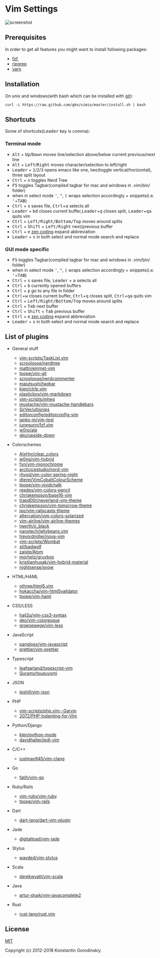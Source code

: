 # Vim Settings

![screenshot](https://raw.github.com/gko/vimio/master/screenshot.png)

## Prerequisites

In order to get all features you might want to install following packages:
 - [fzf](https://github.com/junegunn/fzf),
 - [ripgrep](https://github.com/BurntSushi/ripgrep)
 - [yarn](https://yarnpkg.com/en/)

## Installation

On unix and windows(with bash which can be installed with [git](http://msysgit.github.io/)):

    curl -L https://raw.github.com/gko/vimio/master/install.sh | bash

## Shortcuts

Some of shortcuts(<kbd>Leader</kbd> key is comma):

### Terminal mode

 * <kbd>Alt</kbd> + <kbd>Up</kbd>/<kbd>Down</kbd> moves line/selection above/below current previous/next line
 * <kbd>Alt</kbd> + <kbd>Left</kbd>/<kbd>Right</kbd> moves character/selection to left/right
 * <kbd>Leader</kbd> + <kbd>1</kbd>/<kbd>2</kbd>/<kbd>3</kbd> opens emacs like one, two(toggle vertical/horizontal), three split layout
 * <kbd>Ctrl</kbd> + <kbd>n</kbd> toggles Nerd Tree
 * <kbd>F5</kbd> toggles Tagbar(compiled tagbar for mac and windows in .vim/bin/ folder)
 * when in select mode <kbd>'</kbd>, <kbd>"</kbd>, <kbd>(</kbd> wraps selection accordingly + snippets(i.e. <kbd>'</kbd>+<kbd>TAB</kbd>)
 * <kbd>Ctrl</kbd> + <kbd>s</kbd> saves file, <kbd>Ctrl</kbd>+<kbd>a</kbd> selects all
 * <kbd>Leader</kbd> + <kbd>bd</kbd> closes current buffer,<kbd>Leader</kbd>+<kbd>q</kbd> closes split, <kbd>Leader</kbd>+<kbd>qa</kbd> quits vim
 * <kbd>Ctrl</kbd> + <kbd>Left/Right/Bottom/Top</kbd> moves around splits
 * <kbd>Ctrl</kbd> + <kbd>Shift</kbd> + <kbd>Left/Right</kbd> next/previous buffer
 * <kbd>Ctrl</kbd> + <kbd>e</kbd> [zen coding](https://github.com/mattn/zencoding-vim) expand abbreviation
 * <kbd>Leader</kbd> + <kbd>s</kbd> in both select and normal mode search and replace

### GUI mode specific

 * <kbd>F5</kbd> toggles Tagbar(compiled tagbar for mac and windows in .vim/bin/ folder)
 * when in select mode <kbd>'</kbd>, <kbd>"</kbd>, <kbd>(</kbd> wraps selection accordingly + snippets(i.e. <kbd>'</kbd>+<kbd>TAB</kbd>)
 * <kbd>Ctrl</kbd> + <kbd>s</kbd> saves file, <kbd>Leader</kbd> + <kbd>a</kbd> selects all
 * <kbd>Ctrl</kbd> + <kbd>b</kbd> currently opened buffers
 * <kbd>Ctrl</kbd> + <kbd>p</kbd> go to any file in folder
 * <kbd>Ctrl</kbd>+<kbd>w</kbd> closes current buffer, <kbd>Ctrl</kbd>+<kbd>q</kbd> closes split, <kbd>Ctrl</kbd>+<kbd>qa</kbd> quits vim
 * <kbd>Ctrl</kbd> + <kbd>Left/Right/Bottom/Top</kbd> moves around splits
 * <kbd>Ctrl</kbd> + <kbd>Tab</kbd> next buffer
 * <kbd>Ctrl</kbd> + <kbd>Shift</kbd> + <kbd>Tab</kbd> previous buffer
 * <kbd>Ctrl</kbd> + <kbd>e</kbd> [zen coding](https://github.com/mattn/zencoding-vim) expand abbreviation
 * <kbd>Leader</kbd> + <kbd>s</kbd> in both select and normal mode search and replace

## List of plugins

 * General stuff
   * [vim-scripts/TaskList.vim](https://github.com/vim-scripts/TaskList.vim)
   * [scrooloose/nerdtree](https://github.com/scrooloose/nerdtree)
   * [mattn/emmet-vim](https://github.com/mattn/emmet-vim)
   * [tpope/vim-git](https://github.com/tpope/vim-git)
   * [scrooloose/nerdcommenter](https://github.com/scrooloose/nerdcommenter)
   * [majutsushi/tagbar](https://github.com/majutsushi/tagbar)
   * [kien/ctrlp.vim](https://github.com/kien/ctrlp.vim)
   * [plasticboy/vim-markdown](https://github.com/plasticboy/vim-markdown)
   * [vim-scripts/mheg](https://github.com/vim-scripts/mheg)
   * [mustache/vim-mustache-handlebars](https://github.com/mustache/vim-mustache-handlebars)
   * [SirVer/ultisnips](https://github.com/SirVer/ultisnips)
   * [editorconfig/editorconfig-vim](https://github.com/editorconfig/editorconfig-vim)
   * [janko-m/vim-test](https://github.com/janko-m/vim-test)
   * [junegunn/fzf.vim](https://github.com/junegunn/fzf.vim)
   * [w0rp/ale](https://github.com/w0rp/ale)
   * [gko/upside-down](https://github.com/gko/upside-down)

 * Colorschemes
   * [AlxHnr/clear_colors](https://github.com/AlxHnr/clear_colors)
   * [w0ng/vim-hybrid](https://github.com/w0ng/vim-hybrid)
   * [fxn/vim-monochrome](https://github.com/fxn/vim-monochrome)
   * [arcticicestudio/nord-vim](https://github.com/arcticicestudio/nord-vim)
   * [rhysd/vim-color-spring-night](https://github.com/rhysd/vim-color-spring-night)
   * [dterei/VimCobaltColourScheme](https://github.com/dterei/VimCobaltColourScheme)
   * [tpope/vim-vividchalk](https://github.com/tpope/vim-vividchalk)
   * [reedes/vim-colors-pencil](https://github.com/reedes/vim-colors-pencil)
   * [chriskempson/base16-vim](https://github.com/chriskempson/base16-vim)
   * [trapd00r/neverland-vim-theme](https://github.com/trapd00r/neverland-vim-theme)
   * [chriskempson/vim-tomorrow-theme](https://github.com/chriskempson/vim-tomorrow-theme)
   * [jpo/vim-railscasts-theme](https://github.com/jpo/vim-railscasts-theme)
   * [altercation/vim-colors-solarized](https://github.com/altercation/vim-colors-solarized)
   * [vim-airline/vim-airline-themes](https://github.com/vim-airline/vim-airline-themes)
   * [twerth/ir_black](https://github.com/twerth/ir_black)
   * [nanotech/jellybeans.vim](https://github.com/nanotech/jellybeans.vim)
   * [trevordmiller/nova-vim](https://github.com/trevordmiller/nova-vim)
   * [vim-scripts/Wombat](https://github.com/vim-scripts/Wombat)
   * [sjl/badwolf](https://github.com/sjl/badwolf)
   * [zaiste/Atom](https://github.com/zaiste/Atom)
   * [morhetz/gruvbox](https://github.com/morhetz/gruvbox)
   * [kristijanhusak/vim-hybrid-material](https://github.com/kristijanhusak/vim-hybrid-material)
   * [nightsense/snow](https://github.com/nightsense/snow)

 * HTML/HAML
   * [othree/html5.vim](https://github.com/othree/html5.vim)
   * [hokaccha/vim-html5validator](https://github.com/hokaccha/vim-html5validator)
   * [tpope/vim-haml](https://github.com/tpope/vim-haml)

 * CSS/LESS
   * [hail2u/vim-css3-syntax](https://github.com/hail2u/vim-css3-syntax)
   * [gko/vim-coloresque](https://github.com/gko/vim-coloresque)
   * [groenewege/vim-less](https://github.com/groenewege/vim-less)

 * JavaScript
   * [pangloss/vim-javascript](https://github.com/pangloss/vim-javascript)
   * [prettier/vim-prettier](https://github.com/prettier/vim-prettier)

 * Typescript
   * [leafgarland/typescript-vim](https://github.com/leafgarland/typescript-vim)
   * [Quramy/tsuquyomi](https://github.com/Quramy/tsuquyomi)

 * JSON
   * [leshill/vim-json](https://github.com/leshill/vim-json)

 * PHP
   * [vim-scripts/php.vim--Garvin](https://github.com/vim-scripts/php.vim--Garvin)
   * [2072/PHP-Indenting-for-VIm](https://github.com/2072/PHP-Indenting-for-VIm)

 * Python/Django
   * [klen/python-mode](https://github.com/klen/python-mode)
   * [davidhalter/jedi-vim](https://github.com/davidhalter/jedi-vim)

 * C/C++
   * [justmao945/vim-clang](https://github.com/justmao945/vim-clang)

 * Go
   * [fatih/vim-go](https://github.com/fatih/vim-go)

 * Ruby/Rails
   * [vim-ruby/vim-ruby](https://github.com/vim-ruby/vim-ruby)
   * [tpope/vim-rails](https://github.com/tpope/vim-rails)

 * Dart
   * [dart-lang/dart-vim-plugin](https://github.com/dart-lang/dart-vim-plugin)

 * Jade
   * [digitaltoad/vim-jade](https://github.com/digitaltoad/vim-jade)

 * Stylus
   * [wavded/vim-stylus](https://github.com/wavded/vim-stylus)

 * Scala
   * [derekwyatt/vim-scala](https://github.com/derekwyatt/vim-scala)

 * Java
   * [artur-shaik/vim-javacomplete2](https://github.com/artur-shaik/vim-javacomplete2)

 * Rust
   * [rust-lang/rust.vim](https://github.com/rust-lang/rust.vim)

## License

[MIT](http://opensource.org/licenses/MIT)

Copyright (c) 2012-2018 Konstantin Gorodinskiy
